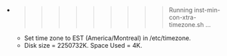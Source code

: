 * >>>>>>>>> Running inst-min-con-xtra-timezone.sh ...
  * Set time zone to EST (America/Montreal) in /etc/timezone.
  * Disk size = 2250732K. Space Used = 4K.
